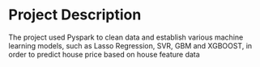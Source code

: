# Project Description
The project used Pyspark to clean data and establish various machine learning models, such as Lasso Regression, SVR, GBM and XGBOOST, in order to predict house price based on house feature data
